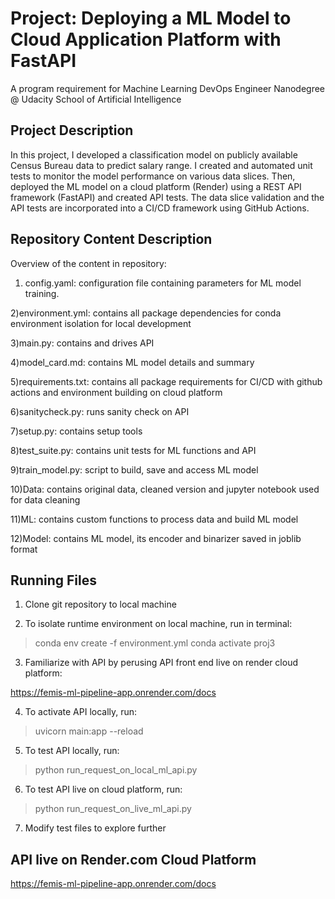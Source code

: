 # Project: Deploying a ML Model to Cloud Application Platform with FastAPI

A program requirement for Machine Learning DevOps Engineer Nanodegree @ Udacity School of Artificial Intelligence

## Project Description

In this project, I developed a classification model on publicly available Census Bureau data to predict salary range. I created and automated unit tests to monitor the model performance on various data slices. Then, deployed the ML model on a cloud platform (Render) using a REST API framework (FastAPI) and created API tests. The data slice validation and the API tests are incorporated into a CI/CD framework using GitHub Actions.

## Repository Content Description

Overview of the content in repository:

1) config.yaml: configuration file containing parameters for ML model training. 

2)environment.yml: contains all package dependencies for conda environment isolation for local development

3)main.py: contains and drives API

4)model_card.md: contains ML model details and summary

5)requirements.txt: contains all package requirements for CI/CD with github actions and environment building on cloud platform

6)sanitycheck.py: runs sanity check on API

7)setup.py: contains setup tools

8)test_suite.py: contains unit tests for ML functions and API

9)train_model.py: script to build, save and access ML model

10)Data: contains original data, cleaned version and jupyter notebook used for data cleaning

11)ML: contains custom functions to process data and build ML model

12)Model: contains ML model, its encoder and binarizer saved in joblib format


## Running Files

1) Clone git repository to local machine

2) To isolate runtime environment on local machine, run in terminal:

> conda env create -f environment.yml
> conda activate proj3

3) Familiarize with API by perusing API front end live on render cloud platform:

https://femis-ml-pipeline-app.onrender.com/docs

4) To activate API locally, run:

> uvicorn main:app --reload

5) To test API locally, run:

> python run_request_on_local_ml_api.py

6) To test API live on cloud platform, run:

> python run_request_on_live_ml_api.py

7) Modify test files to explore further

## API live on Render.com Cloud Platform

https://femis-ml-pipeline-app.onrender.com/docs

